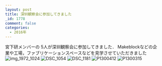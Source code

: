 ```yaml
---
layout: post
title: 深圳観察会に参加してきました
_id: 1778
comment: false
categories:
  - 2016年
---
```


宮下研メンバーの 5人が深圳観察会に参加してきました．
Makeblockなどの企業や工場，ファブリケーションスペースなどを見学させていただきました
![img_1972_1024](/wp-content/uploads/2016/04/img_1972_1024.jpg)
![DSC_1054](/wp-content/uploads/2016/05/DSC_1054.jpg)
![DSC_1181](/wp-content/uploads/2016/05/DSC_1181.jpg)
![P1300412](/wp-content/uploads/2016/05/P1300412.jpg)
![P1300315](/wp-content/uploads/2016/05/P1300315.jpg)
